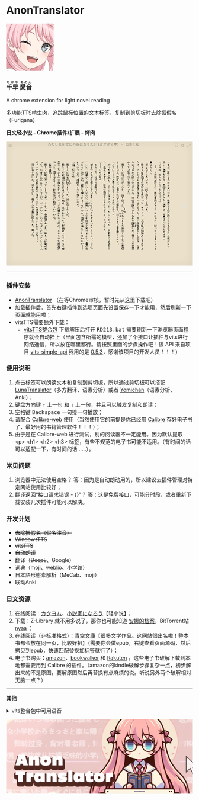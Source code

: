 # **AnonTranslator**
![tips](https://raw.githubusercontent.com/raindrop213/AnonTranslator/main/img/icon128.png)
<h3>
<ruby>千早<rt>ちはや</rt></ruby>
<ruby>愛音<rt>あのん</rt></ruby>
</h3>
A chrome extension for light novel reading

多功能TTS啃生肉，追踪鼠标位置的文本标签，复制到剪切板时去除振假名（Furigana）

**日文轻小说 - Chrome插件/扩展 - 烤肉**

![tips](https://raw.githubusercontent.com/raindrop213/AnonTranslator/main/img/preview2.gif)

---

### **插件安装**
- [AnonTranslator](https://github.com/raindrop213/AnonTranslator/releases/tag/%E6%AD%A3%E5%BC%8F%E7%89%88) （在等Chrome审核，暂时先从这里下载吧）
- 加载插件后，首先右键插件到选项页面先设置保存一下才能用，然后刷新一下页面就能用啦；
- vitsTTS需要额外下载：
  - [vitsTTS整合包](https://github.com/raindrop213/AnonTranslator/releases/tag/%E6%AD%A3%E5%BC%8F%E7%89%88) 下载解压后打开 <kbd>RD213.bat</kbd> 需要刷新一下浏览器页面程序就会自动挂上（里面包含所需的模型，还加了个接口让插件与vits进行网络通信，所以放在哪里都行。请按照里面的步骤操作吧！该 API 来自项目 [vits-simple-api](https://github.com/Artrajz/vits-simple-api) 我用的是 [0.5.3](https://github.com/Artrajz/vits-simple-api/releases/tag/0.5.3)，感谢该项目的开发人员！！！）


### **使用说明**
1. 点击标签可以朗读文本和复制到剪切板，所以通过剪切板可以搭配 [LunaTranslator](https://github.com/HIllya51/LunaTranslator)（多方翻译、语素分析）或者 [Yomichan](https://chromewebstore.google.com/detail/yomichan/ogmnaimimemjmbakcfefmnahgdfhfami)（语素分析、Anki）；
2. 键盘方向键 <kbd>↑</kbd> 上一句 和 <kbd>↓</kbd> 上一句，并且可以触发复制和朗读；
3. 空格键 <kbd>Backspace</kbd> 一句接一句播放；
4. 请配合 [Calibre-web](https://github.com/janeczku/calibre-web) 使用（当然使用它的前提是你已经用 [Calibre](https://calibre-ebook.com/) 存好电子书了，最好用的书籍管理软件！！！）；
5. 由于是在 Calibre-web 进行测试，别的阅读器不一定能用。因为默认提取  \<p\> \<h1\> \<h2\> \<h3\> 标签，有些不规范的电子书可能不适用。（有时间的话可以适配一下，有时间的话......）。

### **常见问题**
1. 浏览器中无法使用空格？ 答：因为是自动朗动用的，所以建议去插件管理对特定网站使用比较好；
2. 翻译返回“接口请求错误 - {}”？ 答：这是免费接口，可能分时段，或者重新下载安装几次插件可能可以解决。

### **开发计划**
- ~~去除振假名（假名注音）~~
- ~~WindowsTTS~~
- ~~vitsTTS~~
- ~~自动朗读~~
- 翻译（~~DeepL~~、Google）
- 词典（moji、weblio、小学馆）
- 日本語形態素解析（MeCab、moji）
- 联动Anki


### **日文资源**
1. 在线阅读：[カクヨム](https://kakuyomu.jp/)、[小説家になろう](https://syosetu.com/)【轻小说】；
2. 下载：Z-Library 就不用多说了，那你也可能知道 [安娜的档案](https://zh.annas-archive.gs/)，BitTorrent站 [nyaa](https://nyaa.si/) ；
3. 在线阅读（非标准格式）：[青空文庫](https://www.aozora.gr.jp/)【很多文学作品。这网站很出名啦！整本书都会放在同一页，比较好扒】（需要你会做epub，右键查看页面源码，然后拷贝到epub，快速匹配替换加标签就行了）；
4. 电子书购买：[amazon](https://www.amazon.co.jp/kindle-dbs/storefront)、[bookwalker](https://bookwalker.jp/) 和 [Rakuten](https://books.rakuten.co.jp/e-book/) ，这些电子书破解下载到本地都需要用到 Calibre 的插件。（amazon的kindle破解步骤复杂一点，初步解出来的不是原图，要解原图然后再替换有点麻烦的说。听说另外两个破解相对无脑一点？）

---

**其他**

<details>
  <summary>vits整合包中可用语音</summary>
[0] ja 綾地寧々;  [1] ja 因幡めぐる;  [2] ja 朝武芳乃;  [3] ja 常陸茉子;  [4] ja ムラサメ;  [5] ja 鞍馬小春;  [6] ja 在原七海;  [7] ja 金色の闇;  [8] ja モモ;  [9] ja ナナ;  [10] ja 結城美柑;  [11] ja 古手川唯;  [12] ja 黒咲芽亜;  [13] ja ネメシス;  [14] ja 村雨静;  [15] ja セリーヌ;  [16] ja ララ;  [17] ja 天条院沙姫;  [18] ja 西連寺春菜;  [19] ja ルン;  [20] ja メイ;  [21] ja 霧崎恭子;  [22] ja 籾岡里紗;  [23] ja 沢田未央;  [24] ja ティアーユ;  [25] ja 九条凛;  [26] ja 藤崎綾;  [27] ja 結城華;  [28] ja 御門涼子;  [29] ja アゼンダ;  [30] ja 夕崎梨子;  [31] ja 結城梨斗;  [32] ja ペケ;  [33] ja 猿山ケンイチ;  [34] ja レン;  [35] ja 校長;  [36] ja ルイズ;  [37] ja ティファニア;  [38] ja イルククゥ;  [39] ja アンリエッタ;  [40] ja タバサ;  [41] ja シエスタ;  [42] ja ハルナ;  [43] ja 少女リシュ;  [44] ja リシュ;  [45] ja アキナ;  [46] ja クリス;  [47] ja カトレア;  [48] ja エレオノール;  [49] ja モンモランシー;  [50] ja リーヴル;  [51] ja キュルケ;  [52] ja ウェザリー;  [53] ja サイト;  [54] ja ギーシュ;  [55] ja コルベール;  [56] ja オスマン;  [57] ja デルフリンガー;  [58] ja テクスト;  [59] ja ダンプリメ;  [60] ja ガレット;  [61] ja スカロン;  [62] ja 和泉妃愛;  [63] ja 常盤華乃;  [64] ja 錦あすみ;  [65] ja 鎌倉詩桜;  [66] ja 竜閑天梨;  [67] ja 和泉里;  [68] ja 新川広夢;  [69] ja 聖莉々子;  [70] ja 矢来美羽;  [71] ja 布良梓;  [72] ja エリナ;  [73] ja 稲叢莉音;  [74] ja ニコラ;  [75] ja 荒神小夜;  [76] ja 大房ひよ里;  [77] ja 淡路萌香;  [78] ja アンナ;  [79] ja 倉端直太;  [80] ja 枡形兵馬;  [81] ja 扇元樹;  [82] zh/ja 綾地寧々;  [83] zh/ja 在原七海;  [84] zh/ja 小茸;  [85] zh/ja 唐乐吟;  [86] zh/ja 特别周;  [87] zh/ja 无声铃鹿;  [88] zh/ja 东海帝皇（帝宝，帝王）;  [89] zh/ja 丸善斯基;  [90] zh/ja 富士奇迹;  [91] zh/ja 小栗帽;  [92] zh/ja 黄金船;  [93] zh/ja 伏特加;  [94] zh/ja 大和赤骥;  [95] zh/ja 大树快车;  [96] zh/ja 草上飞;  [97] zh/ja 菱亚马逊;  [98] zh/ja 目白麦昆;  [99] zh/ja 神鹰;  [100] zh/ja 好歌剧;  [101] zh/ja 成田白仁;  [102] zh/ja 鲁道夫象征（皇帝）;  [103] zh/ja 气槽;  [104] zh/ja 爱丽数码;  [105] zh/ja 星云天空;  [106] zh/ja 玉藻十字;  [107] zh/ja 美妙姿势;  [108] zh/ja 琵琶晨光;  [109] zh/ja 摩耶重炮;  [110] zh/ja 曼城茶座;  [111] zh/ja 美浦波旁;  [112] zh/ja 目白赖恩;  [113] zh/ja 菱曙;  [114] zh/ja 雪中美人;  [115] zh/ja 米浴;  [116] zh/ja 艾尼斯风神;  [117] zh/ja 爱丽速子（爱丽快子）;  [118] zh/ja 爱慕织姬;  [119] zh/ja 稻荷一;  [120] zh/ja 胜利奖券;  [121] zh/ja 空中神宫;  [122] zh/ja 荣进闪耀;  [123] zh/ja 真机伶;  [124] zh/ja 川上公主;  [125] zh/ja 黄金城（黄金城市）;  [126] zh/ja 樱花进王;  [127] zh/ja 采珠;  [128] zh/ja 新光风;  [129] zh/ja 东商变革;  [130] zh/ja 超级小海湾;  [131] zh/ja 醒目飞鹰（寄寄子）;  [132] zh/ja 荒漠英雄;  [133] zh/ja 东瀛佐敦;  [134] zh/ja 中山庆典;  [135] zh/ja 成田大进;  [136] zh/ja 西野花;  [137] zh/ja 春丽（乌拉拉）;  [138] zh/ja 青竹回忆;  [139] zh/ja 微光飞驹;  [140] zh/ja 美丽周日;  [141] zh/ja 待兼福来;  [142] zh/ja mr cb（cb先生）;  [143] zh/ja 名将怒涛（名将户仁）;  [144] zh/ja 目白多伯;  [145] zh/ja 优秀素质;  [146] zh/ja 帝王光辉;  [147] zh/ja 待兼诗歌剧;  [148] zh/ja 生野狄杜斯;  [149] zh/ja 目白善信;  [150] zh/ja 大拓太阳神;  [151] zh/ja 双涡轮（两立直，两喷射，二锅头，逆喷射）;  [152] zh/ja 里见光钻（萨托诺金刚石）;  [153] zh/ja 北部玄驹;  [154] zh/ja 樱花千代王;  [155] zh/ja 天狼星象征;  [156] zh/ja 目白阿尔丹;  [157] zh/ja 八重无敌;  [158] zh/ja 鹤丸刚志;  [159] zh/ja 目白光明;  [160] zh/ja 成田拜仁（成田路）;  [161] zh/ja 也文摄辉;  [162] zh/ja 小林历奇;  [163] zh/ja 北港火山;  [164] zh/ja 奇锐骏;  [165] zh/ja 苦涩糖霜;  [166] zh/ja 小小蚕茧;  [167] zh/ja 骏川手纲（绿帽恶魔）;  [168] zh/ja 秋川弥生（小小理事长）;  [169] zh/ja 乙名史悦子（乙名记者）;  [170] zh/ja 桐生院葵;  [171] zh/ja 安心泽刺刺美;  [172] zh/ja 樫本理子;  [173] zh/ja 神里绫华（龟龟）;  [174] zh/ja 琴;  [175] zh/ja 空（空哥）;  [176] zh/ja 丽莎;  [177] zh/ja 荧（荧妹）;  [178] zh/ja 芭芭拉;  [179] zh/ja 凯亚;  [180] zh/ja 迪卢克;  [181] zh/ja 雷泽;  [182] zh/ja 安柏;  [183] zh/ja 温迪;  [184] zh/ja 香菱;  [185] zh/ja 北斗;  [186] zh/ja 行秋;  [187] zh/ja 魈;  [188] zh/ja 凝光;  [189] zh/ja 可莉;  [190] zh/ja 钟离;  [191] zh/ja 菲谢尔（皇女）;  [192] zh/ja 班尼特;  [193] zh/ja 达达利亚（公子）;  [194] zh/ja 诺艾尔（女仆）;  [195] zh/ja 七七;  [196] zh/ja 重云;  [197] zh/ja 甘雨（椰羊）;  [198] zh/ja 阿贝多;  [199] zh/ja 迪奥娜（猫猫）;  [200] zh/ja 莫娜;  [201] zh/ja 刻晴;  [202] zh/ja 砂糖;  [203] zh/ja 辛焱;  [204] zh/ja 罗莎莉亚;  [205] zh/ja 胡桃;  [206] zh/ja 枫原万叶（万叶）;  [207] zh/ja 烟绯;  [208] zh/ja 宵宫;  [209] zh/ja 托马;  [210] zh/ja 优菈;  [211] zh/ja 雷电将军（雷神）;  [212] zh/ja 早柚;  [213] zh/ja 珊瑚宫心海（心海，扣扣米）;  [214] zh/ja 五郎;  [215] zh/ja 九条裟罗;  [216] zh/ja 荒泷一斗（一斗）;  [217] zh/ja 埃洛伊;  [218] zh/ja 申鹤;  [219] zh/ja 八重神子（神子）;  [220] zh/ja 神里绫人（绫人）;  [221] zh/ja 夜兰;  [222] zh/ja 久岐忍;  [223] zh/ja 鹿野苑平藏;  [224] zh/ja 提纳里;  [225] zh/ja 柯莱;  [226] zh/ja 多莉;  [227] zh/ja 云堇;  [228] zh/ja 纳西妲（草神）;  [229] zh/ja 深渊使徒;  [230] zh/ja 妮露;  [231] zh/ja 赛诺;  [232] zh/ja 债务处理人;  [233] zh/ja 坎蒂丝;  [234] zh/ja 真弓快车;  [235] zh/ja 秋人;  [236] zh/ja 望族;  [237] zh/ja 艾尔菲;  [238] zh/ja 艾莉丝;  [239] zh/ja 艾伦;  [240] zh/ja 阿洛瓦;  [241] zh/ja 天野;  [242] zh/ja 天目十五;  [243] zh/ja 愚人众-安德烈;  [244] zh/ja 安顺;  [245] zh/ja 安西;  [246] zh/ja 葵;  [247] zh/ja 青木;  [248] zh/ja 荒川幸次;  [249] zh/ja 荒谷;  [250] zh/ja 有泽;  [251] zh/ja 浅川;  [252] zh/ja 麻美;  [253] zh/ja 凝光助手;  [254] zh/ja 阿托;  [255] zh/ja 竺子;  [256] zh/ja 百识;  [257] zh/ja 百闻;  [258] zh/ja 百晓;  [259] zh/ja 白术;  [260] zh/ja 贝雅特丽奇;  [261] zh/ja 丽塔;  [262] zh/ja 失落迷迭;  [263] zh/ja 缭乱星棘;  [264] zh/ja 伊甸;  [265] zh/ja 伏特加女孩;  [266] zh/ja 狂热蓝调;  [267] zh/ja 莉莉娅;  [268] zh/ja 萝莎莉娅;  [269] zh/ja 八重樱;  [270] zh/ja 八重霞;  [271] zh/ja 卡莲;  [272] zh/ja 第六夜想曲;  [273] zh/ja 卡萝尔;  [274] zh/ja 姬子;  [275] zh/ja 极地战刃;  [276] zh/ja 布洛妮娅;  [277] zh/ja 次生银翼;  [278] zh/ja 理之律者%26希儿;  [279] zh/ja 理之律者;  [280] zh/ja 迷城骇兔;  [281] zh/ja 希儿;  [282] zh/ja 魇夜星渊;  [283] zh/ja 黑希儿;  [284] zh/ja 帕朵菲莉丝;  [285] zh/ja 不灭星锚;  [286] zh/ja 天元骑英;  [287] zh/ja 幽兰黛尔;  [288] zh/ja 派蒙bh3;  [289] zh/ja 爱酱;  [290] zh/ja 绯玉丸;  [291] zh/ja 德丽莎;  [292] zh/ja 月下初拥;  [293] zh/ja 朔夜观星;  [294] zh/ja 暮光骑士;  [295] zh/ja 格蕾修;  [296] zh/ja 留云借风真君;  [297] zh/ja 梅比乌斯;  [298] zh/ja 仿犹大;  [299] zh/ja 克莱因;  [300] zh/ja 圣剑幽兰黛尔;  [301] zh/ja 妖精爱莉;  [302] zh/ja 特斯拉zero;  [303] zh/ja 苍玄;  [304] zh/ja 若水;  [305] zh/ja 西琳;  [306] zh/ja 戴因斯雷布;  [307] zh/ja 贝拉;  [308] zh/ja 赤鸢;  [309] zh/ja 镇魂歌;  [310] zh/ja 渡鸦;  [311] zh/ja 人之律者;  [312] zh/ja 爱莉希雅;  [313] zh/ja 天穹游侠;  [314] zh/ja 琪亚娜;  [315] zh/ja 空之律者;  [316] zh/ja 薪炎之律者;  [317] zh/ja 云墨丹心;  [318] zh/ja 符华;  [319] zh/ja 识之律者;  [320] zh/ja 特瓦林;  [321] zh/ja 维尔薇;  [322] zh/ja 芽衣;  [323] zh/ja 雷之律者;  [324] zh/ja 断罪影舞;  [325] zh/ja 阿波尼亚;  [326] zh/ja 榎本;  [327] zh/ja 厄尼斯特;  [328] zh/ja 恶龙;  [329] zh/ja 范二爷;  [330] zh/ja 法拉;  [331] zh/ja 愚人众士兵;  [332] zh/ja 愚人众士兵a;  [333] zh/ja 愚人众士兵b;  [334] zh/ja 愚人众士兵c;  [335] zh/ja 愚人众a;  [336] zh/ja 愚人众b;  [337] zh/ja 飞飞;  [338] zh/ja 菲利克斯;  [339] zh/ja 女性跟随者;  [340] zh/ja 逢岩;  [341] zh/ja 摆渡人;  [342] zh/ja 狂躁的男人;  [343] zh/ja 奥兹;  [344] zh/ja 芙萝拉;  [345] zh/ja 跟随者;  [346] zh/ja 蜜汁生物;  [347] zh/ja 黄麻子;  [348] zh/ja 渊上;  [349] zh/ja 藤木;  [350] zh/ja 深见;  [351] zh/ja 福本;  [352] zh/ja 芙蓉;  [353] zh/ja 古泽;  [354] zh/ja 古田;  [355] zh/ja 古山;  [356] zh/ja 古谷昇;  [357] zh/ja 傅三儿;  [358] zh/ja 高老六;  [359] zh/ja 矿工冒;  [360] zh/ja 元太;  [361] zh/ja 德安公;  [362] zh/ja 茂才公;  [363] zh/ja 杰拉德;  [364] zh/ja 葛罗丽;  [365] zh/ja 金忽律;  [366] zh/ja 公俊;  [367] zh/ja 锅巴;  [368] zh/ja 歌德;  [369] zh/ja 阿豪;  [370] zh/ja 狗三儿;  [371] zh/ja 葛瑞丝;  [372] zh/ja 若心;  [373] zh/ja 阿山婆;  [374] zh/ja 怪鸟;  [375] zh/ja 广竹;  [376] zh/ja 观海;  [377] zh/ja 关宏;  [378] zh/ja 蜜汁卫兵;  [379] zh/ja 守卫1;  [380] zh/ja 傲慢的守卫;  [381] zh/ja 害怕的守卫;  [382] zh/ja 贵安;  [383] zh/ja 盖伊;  [384] zh/ja 阿创;  [385] zh/ja 哈夫丹;  [386] zh/ja 日语阿贝多（野岛健儿）;  [387] zh/ja 日语埃洛伊（高垣彩阳）;  [388] zh/ja 日语安柏（石见舞菜香）;  [389] zh/ja 日语神里绫华（早见沙织）;  [390] zh/ja 日语神里绫人（石田彰）;  [391] zh/ja 日语白术（游佐浩二）;  [392] zh/ja 日语芭芭拉（鬼头明里）;  [393] zh/ja 日语北斗（小清水亚美）;  [394] zh/ja 日语班尼特（逢坂良太）;  [395] zh/ja 日语坎蒂丝（柚木凉香）;  [396] zh/ja 日语重云（齐藤壮马）;  [397] zh/ja 日语柯莱（前川凉子）;  [398] zh/ja 日语赛诺（入野自由）;  [399] zh/ja 日语戴因斯雷布（津田健次郎）;  [400] zh/ja 日语迪卢克（小野贤章）;  [401] zh/ja 日语迪奥娜（井泽诗织）;  [402] zh/ja 日语多莉（金田朋子）;  [403] zh/ja 日语优菈（佐藤利奈）;  [404] zh/ja 日语菲谢尔（内田真礼）;  [405] zh/ja 日语甘雨（上田丽奈）;  [406] zh/ja 日语（畠中祐）;  [407] zh/ja 日语鹿野院平藏（井口祐一）;  [408] zh/ja 日语空（堀江瞬）;  [409] zh/ja 日语荧（悠木碧）;  [410] zh/ja 日语胡桃（高桥李依）;  [411] zh/ja 日语一斗（西川贵教）;  [412] zh/ja 日语凯亚（鸟海浩辅）;  [413] zh/ja 日语万叶（岛崎信长）;  [414] zh/ja 日语刻晴（喜多村英梨）;  [415] zh/ja 日语可莉（久野美咲）;  [416] zh/ja 日语心海（三森铃子）;  [417] zh/ja 日语九条裟罗（濑户麻沙美）;  [418] zh/ja 日语丽莎（田中理惠）;  [419] zh/ja 日语莫娜（小原好美）;  [420] zh/ja 日语纳西妲（田村由加莉）;  [421] zh/ja 日语妮露（金元寿子）;  [422] zh/ja 日语凝光（大原沙耶香）;  [423] zh/ja 日语诺艾尔（高尾奏音）;  [424] zh/ja 日语奥兹（增谷康纪）;  [425] zh/ja 日语派蒙（古贺葵）;  [426] zh/ja 日语琴（斋藤千和）;  [427] zh/ja 日语七七（田村由加莉）;  [428] zh/ja 日语雷电将军（泽城美雪）;  [429] zh/ja 日语雷泽（内山昂辉）;  [430] zh/ja 日语罗莎莉亚（加隈亚衣）;  [431] zh/ja 日语早柚（洲崎绫）;  [432] zh/ja 日语散兵（柿原彻也）;  [433] zh/ja 日语申鹤（川澄绫子）;  [434] zh/ja 日语久岐忍（水桥香织）;  [435] zh/ja 日语女士（庄子裕衣）;  [436] zh/ja 日语砂糖（藤田茜）;  [437] zh/ja 日语达达利亚（木村良平）;  [438] zh/ja 日语托马（森田成一）;  [439] zh/ja 日语提纳里（小林沙苗）;  [440] zh/ja 日语温迪（村濑步）;  [441] zh/ja 日语香菱（小泽亚李）;  [442] zh/ja 日语魈（松冈祯丞）;  [443] zh/ja 日语行秋（皆川纯子）;  [444] zh/ja 日语辛焱（高桥智秋）;  [445] zh/ja 日语八重神子（佐仓绫音）;  [446] zh/ja 日语烟绯（花守由美里）;  [447] zh/ja 日语夜兰（远藤绫）;  [448] zh/ja 日语宵宫（植田佳奈）;  [449] zh/ja 日语云堇（小岩井小鸟）;  [450] zh/ja 日语钟离（前野智昭）;  [451] zh/ja 杰克;  [452] zh/ja 阿吉;  [453] zh/ja 江舟;  [454] zh/ja 鉴秋;  [455] zh/ja 嘉义;  [456] zh/ja 纪芳;  [457] zh/ja 景澄;  [458] zh/ja 经纶;  [459] zh/ja 景明;  [460] zh/ja 晋优;  [461] zh/ja 阿鸠;  [462] zh/ja 酒客;  [463] zh/ja 乔尔;  [464] zh/ja 乔瑟夫;  [465] zh/ja 约顿;  [466] zh/ja 乔伊斯;  [467] zh/ja 居安;  [468] zh/ja 君君;  [469] zh/ja 顺吉;  [470] zh/ja 纯也;  [471] zh/ja 重佐;  [472] zh/ja 大岛纯平;  [473] zh/ja 蒲泽;  [474] zh/ja 勘解由小路健三郎;  [475] zh/ja 枫;  [476] zh/ja 枫原义庆;  [477] zh/ja 荫山;  [478] zh/ja 甲斐田龍馬;  [479] zh/ja 海斗;  [480] zh/ja 惟神晴之介;  [481] zh/ja 鹿野奈奈;  [482] zh/ja 卡琵莉亚;  [483] zh/ja 凯瑟琳;  [484] zh/ja 加藤信悟;  [485] zh/ja 加藤洋平;  [486] zh/ja 胜家;  [487] zh/ja 茅葺一庆;  [488] zh/ja 和昭;  [489] zh/ja 一正;  [490] zh/ja 一道;  [491] zh/ja 桂一;  [492] zh/ja 庆次郎;  [493] zh/ja 阿贤;  [494] zh/ja 健司;  [495] zh/ja 健次郎;  [496] zh/ja 健三郎;  [497] zh/ja 天理;  [498] zh/ja 杀手a;  [499] zh/ja 杀手b;  [500] zh/ja 木南杏奈;  [501] zh/ja 木村;  [502] zh/ja 国王;  [503] zh/ja 木下;  [504] zh/ja 北村;  [505] zh/ja 清惠;  [506] zh/ja 清人;  [507] zh/ja 克列门特;  [508] zh/ja 骑士;  [509] zh/ja 小林;  [510] zh/ja 小春;  [511] zh/ja 康拉德;  [512] zh/ja 大肉丸;  [513] zh/ja 琴美;  [514] zh/ja 宏一;  [515] zh/ja 康介;  [516] zh/ja 幸德;  [517] zh/ja 高善;  [518] zh/ja 梢;  [519] zh/ja 克罗索;  [520] zh/ja 久保;  [521] zh/ja 九条镰治;  [522] zh/ja 久木田;  [523] zh/ja 昆钧;  [524] zh/ja 菊地君;  [525] zh/ja 久利须;  [526] zh/ja 黑田;  [527] zh/ja 黑泽京之介;  [528] zh/ja 响太;  [529] zh/ja 岚姐;  [530] zh/ja 兰溪;  [531] zh/ja 澜阳;  [532] zh/ja 劳伦斯;  [533] zh/ja 乐明;  [534] zh/ja 莱诺;  [535] zh/ja 莲;  [536] zh/ja 良子;  [537] zh/ja 李当;  [538] zh/ja 李丁;  [539] zh/ja 小乐;  [540] zh/ja 灵;  [541] zh/ja 小玲;  [542] zh/ja 琳琅a;  [543] zh/ja 琳琅b;  [544] zh/ja 小彬;  [545] zh/ja 小德;  [546] zh/ja 小楽;  [547] zh/ja 小龙;  [548] zh/ja 小吴;  [549] zh/ja 小吴的记忆;  [550] zh/ja 理正;  [551] zh/ja 阿龙;  [552] zh/ja 卢卡;  [553] zh/ja 洛成;  [554] zh/ja 罗巧;  [555] zh/ja 北风狼;  [556] zh/ja 卢正;  [557] zh/ja 萍姥姥;  [558] zh/ja 前田;  [559] zh/ja 真昼;  [560] zh/ja 麻纪;  [561] zh/ja 真;  [562] zh/ja 愚人众-马克西姆;  [563] zh/ja 女性a;  [564] zh/ja 女性b;  [565] zh/ja 女性a的跟随者;  [566] zh/ja 阿守;  [567] zh/ja 玛格丽特;  [568] zh/ja 真理;  [569] zh/ja 玛乔丽;  [570] zh/ja 玛文;  [571] zh/ja 正胜;  [572] zh/ja 昌信;  [573] zh/ja 将司;  [574] zh/ja 正人;  [575] zh/ja 路爷;  [576] zh/ja 老章;  [577] zh/ja 松田;  [578] zh/ja 松本;  [579] zh/ja 松浦;  [580] zh/ja 松坂;  [581] zh/ja 老孟;  [582] zh/ja 孟丹;  [583] zh/ja 商人随从;  [584] zh/ja 传令兵;  [585] zh/ja 米歇尔;  [586] zh/ja 御舆源一郎;  [587] zh/ja 御舆源次郎;  [588] zh/ja 千岩军教头;  [589] zh/ja 千岩军士兵;  [590] zh/ja 明博;  [591] zh/ja 明俊;  [592] zh/ja 美铃;  [593] zh/ja 美和;  [594] zh/ja 阿幸;  [595] zh/ja 削月筑阳真君;  [596] zh/ja 钱眼儿;  [597] zh/ja 森彦;  [598] zh/ja 元助;  [599] zh/ja 理水叠山真君;  [600] zh/ja 理水疊山真君;  [601] zh/ja 朱老板;  [602] zh/ja 木木;  [603] zh/ja 村上;  [604] zh/ja 村田;  [605] zh/ja 永野;  [606] zh/ja 长野原龙之介;  [607] zh/ja 长濑;  [608] zh/ja 中野志乃;  [609] zh/ja 菜菜子;  [610] zh/ja 楠楠;  [611] zh/ja 成濑;  [612] zh/ja 阿内;  [613] zh/ja 宁禄;  [614] zh/ja 牛志;  [615] zh/ja 信博;  [616] zh/ja 伸夫;  [617] zh/ja 野方;  [618] zh/ja 诺拉;  [619] zh/ja 纪香;  [620] zh/ja 诺曼;  [621] zh/ja 修女;  [622] zh/ja 纯水精灵;  [623] zh/ja 小川;  [624] zh/ja 小仓澪;  [625] zh/ja 冈林;  [626] zh/ja 冈崎绘里香;  [627] zh/ja 冈崎陆斗;  [628] zh/ja 奥拉夫;  [629] zh/ja 老科;  [630] zh/ja 鬼婆婆;  [631] zh/ja 小野寺;  [632] zh/ja 大河原五右卫门;  [633] zh/ja 大久保大介;  [634] zh/ja 大森;  [635] zh/ja 大助;  [636] zh/ja 奥特;  [637] zh/ja 派蒙;  [638] zh/ja 派蒙2;  [639] zh/ja 病人a;  [640] zh/ja 病人b;  [641] zh/ja 巴顿;  [642] zh/ja 派恩;  [643] zh/ja 朋义;  [644] zh/ja 围观群众;  [645] zh/ja 围观群众a;  [646] zh/ja 围观群众b;  [647] zh/ja 围观群众c;  [648] zh/ja 围观群众d;  [649] zh/ja 围观群众e;  [650] zh/ja 铜雀;  [651] zh/ja 阿肥;  [652] zh/ja 兴叔;  [653] zh/ja 老周叔;  [654] zh/ja 公主;  [655] zh/ja 彼得;  [656] zh/ja 乾子;  [657] zh/ja 芊芊;  [658] zh/ja 乾玮;  [659] zh/ja 绮命;  [660] zh/ja 杞平;  [661] zh/ja 秋月;  [662] zh/ja 昆恩;  [663] zh/ja 雷电影;  [664] zh/ja 兰道尔;  [665] zh/ja 雷蒙德;  [666] zh/ja 冒失的帕拉德;  [667] zh/ja 伶一;  [668] zh/ja 玲花;  [669] zh/ja 阿仁;  [670] zh/ja 家臣们;  [671] zh/ja 梨绘;  [672] zh/ja 荣江;  [673] zh/ja 戎世;  [674] zh/ja 浪人;  [675] zh/ja 罗伊斯;  [676] zh/ja 如意;  [677] zh/ja 凉子;  [678] zh/ja 彩香;  [679] zh/ja 酒井;  [680] zh/ja 坂本;  [681] zh/ja 朔次郎;  [682] zh/ja 武士a;  [683] zh/ja 武士b;  [684] zh/ja 武士c;  [685] zh/ja 武士d;  [686] zh/ja 珊瑚;  [687] zh/ja 三田;  [688] zh/ja 莎拉;  [689] zh/ja 笹野;  [690] zh/ja 聪美;  [691] zh/ja 聪;  [692] zh/ja 小百合;  [693] zh/ja 散兵;  [694] zh/ja 害怕的小刘;  [695] zh/ja 舒伯特;  [696] zh/ja 舒茨;  [697] zh/ja 海龙;  [698] zh/ja 世子;  [699] zh/ja 谢尔盖;  [700] zh/ja 家丁;  [701] zh/ja 商华;  [702] zh/ja 沙寅;  [703] zh/ja 阿升;  [704] zh/ja 柴田;  [705] zh/ja 阿茂;  [706] zh/ja 式大将;  [707] zh/ja 清水;  [708] zh/ja 志村勘兵卫;  [709] zh/ja 新之丞;  [710] zh/ja 志织;  [711] zh/ja 石头;  [712] zh/ja 诗羽;  [713] zh/ja 诗筠;  [714] zh/ja 石壮;  [715] zh/ja 翔太;  [716] zh/ja 正二;  [717] zh/ja 周平;  [718] zh/ja 舒杨;  [719] zh/ja 齐格芙丽雅;  [720] zh/ja 女士;  [721] zh/ja 思勤;  [722] zh/ja 六指乔瑟;  [723] zh/ja 愚人众小兵d;  [724] zh/ja 愚人众小兵a;  [725] zh/ja 愚人众小兵b;  [726] zh/ja 愚人众小兵c;  [727] zh/ja 吴老五;  [728] zh/ja 吴老二;  [729] zh/ja 滑头鬼;  [730] zh/ja 言笑;  [731] zh/ja 吴老七;  [732] zh/ja 士兵h;  [733] zh/ja 士兵i;  [734] zh/ja 士兵a;  [735] zh/ja 士兵b;  [736] zh/ja 士兵c;  [737] zh/ja 士兵d;  [738] zh/ja 士兵e;  [739] zh/ja 士兵f;  [740] zh/ja 士兵g;  [741] zh/ja 奏太;  [742] zh/ja 斯坦利;  [743] zh/ja 掇星攫辰天君;  [744] zh/ja 小头;  [745] zh/ja 大武;  [746] zh/ja 陶义隆;  [747] zh/ja 杉本;  [748] zh/ja 苏西;  [749] zh/ja 嫌疑人a;  [750] zh/ja 嫌疑人b;  [751] zh/ja 嫌疑人c;  [752] zh/ja 嫌疑人d;  [753] zh/ja 斯万;  [754] zh/ja 剑客a;  [755] zh/ja 剑客b;  [756] zh/ja 阿二;  [757] zh/ja 忠胜;  [758] zh/ja 忠夫;  [759] zh/ja 阿敬;  [760] zh/ja 孝利;  [761] zh/ja 鹰司进;  [762] zh/ja 高山;  [763] zh/ja 九条孝行;  [764] zh/ja 毅;  [765] zh/ja 竹内;  [766] zh/ja 拓真;  [767] zh/ja 卓也;  [768] zh/ja 太郎丸;  [769] zh/ja 泰勒;  [770] zh/ja 手岛;  [771] zh/ja 哲平;  [772] zh/ja 哲夫;  [773] zh/ja 托克;  [774] zh/ja 大boss;  [775] zh/ja 阿强;  [776] zh/ja 托尔德拉;  [777] zh/ja 旁观者;  [778] zh/ja 天成;  [779] zh/ja 阿大;  [780] zh/ja 蒂玛乌斯;  [781] zh/ja 提米;  [782] zh/ja 户田;  [783] zh/ja 阿三;  [784] zh/ja 一起的人;  [785] zh/ja 德田;  [786] zh/ja 德长;  [787] zh/ja 智树;  [788] zh/ja 利彦;  [789] zh/ja 胖乎乎的旅行者;  [790] zh/ja 藏宝人a;  [791] zh/ja 藏宝人b;  [792] zh/ja 藏宝人c;  [793] zh/ja 藏宝人d;  [794] zh/ja 阿祇;  [795] zh/ja 恒雄;  [796] zh/ja 露子;  [797] zh/ja 话剧团团长;  [798] zh/ja 内村;  [799] zh/ja 上野;  [800] zh/ja 上杉;  [801] zh/ja 老戴;  [802] zh/ja 老高;  [803] zh/ja 老贾;  [804] zh/ja 老墨;  [805] zh/ja 老孙;  [806] zh/ja 天枢星;  [807] zh/ja 老云;  [808] zh/ja 有乐斋;  [809] zh/ja 丑雄;  [810] zh/ja 乌维;  [811] zh/ja 瓦京;  [812] zh/ja 菲尔戈黛特;  [813] zh/ja 维多利亚;  [814] zh/ja 薇尔;  [815] zh/ja 瓦格纳;  [816] zh/ja 阿外;  [817] zh/ja 侍女;  [818] zh/ja 瓦拉;  [819] zh/ja 望雅;  [820] zh/ja 宛烟;  [821] zh/ja 琬玉;  [822] zh/ja 战士a;  [823] zh/ja 战士b;  [824] zh/ja 渡辺;  [825] zh/ja 渡部;  [826] zh/ja 阿伟;  [827] zh/ja 文璟;  [828] zh/ja 文渊;  [829] zh/ja 韦尔纳;  [830] zh/ja 王扳手;  [831] zh/ja 武沛;  [832] zh/ja 晓飞;  [833] zh/ja 辛程;  [834] zh/ja 星火;  [835] zh/ja 星稀;  [836] zh/ja 辛秀;  [837] zh/ja 秀华;  [838] zh/ja 阿旭;  [839] zh/ja 徐刘师;  [840] zh/ja 矢部;  [841] zh/ja 八木;  [842] zh/ja 山上;  [843] zh/ja 阿阳;  [844] zh/ja 颜笑;  [845] zh/ja 康明;  [846] zh/ja 泰久;  [847] zh/ja 安武;  [848] zh/ja 矢田幸喜;  [849] zh/ja 矢田辛喜;  [850] zh/ja 义坚;  [851] zh/ja 莺儿;  [852] zh/ja 盈丰;  [853] zh/ja 宜年;  [854] zh/ja 银杏;  [855] zh/ja 逸轩;  [856] zh/ja 横山;  [857] zh/ja 永贵;  [858] zh/ja 永业;  [859] zh/ja 嘉久;  [860] zh/ja 吉川;  [861] zh/ja 义高;  [862] zh/ja 用高;  [863] zh/ja 阳太;  [864] zh/ja 元蓉;  [865] zh/ja 玥辉;  [866] zh/ja 毓华;  [867] zh/ja 有香;  [868] zh/ja 幸也;  [869] zh/ja 由真;  [870] zh/ja 结菜;  [871] zh/ja 韵宁;  [872] zh/ja 百合;  [873] zh/ja 百合华;  [874] zh/ja 尤苏波夫;  [875] zh/ja 裕子;  [876] zh/ja 悠策;  [877] zh/ja 悠也;  [878] zh/ja 于嫣;  [879] zh/ja 柚子;  [880] zh/ja 老郑;  [881] zh/ja 正茂;  [882] zh/ja 志成;  [883] zh/ja 芷巧;  [884] zh/ja 知易;  [885] zh/ja 支支;  [886] zh/ja 周良;  [887] zh/ja 珠函;  [888] zh/ja 祝明;  [889] zh/ja 祝涛
</details>


![tips](https://raw.githubusercontent.com/raindrop213/AnonTranslator/main/img/cover.png)